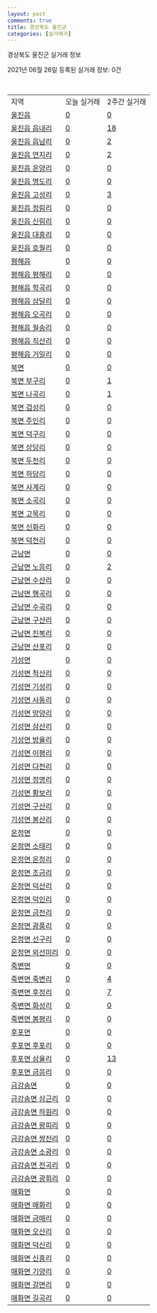 ```yaml
---
layout: post
comments: true
title: 경상북도 울진군
categories: [실거래가]
---
```


경상북도 울진군 실거래 정보

2021년 06월 26일 등록된 실거래 정보: 0건

<script type="text/javascript">
  google.charts.load('current', {'packages':['corechart']});
  google.charts.setOnLoadCallback(drawChart);

  function drawChart() {
    var data = google.visualization.arrayToDataTable([['거래일', '매매', '전월세', '전매'], ['2021-03', 1, 0, 0], ['2021-04', 7, 7, 0], ['2021-05', 21, 5, 0], ['2021-06', 9, 3, 0]]);

    var options = {
      title: '최근 유형별 거래량 추이',
      legend: { position: 'bottom' }
    };

    var chart = new google.visualization.LineChart(document.getElementById('columnchart_material'));
    chart.draw(data, (options));
  }
</script>

<div id="columnchart_material" style="width: 450px; margin-left: -35px"></div>
<br>
<table class="sortable">
  <tr>
    <td>지역</td>
    <td>오늘 실거래</td>
    <td>2주간 실거래</td>
  </tr>

  
  <tr class="item">
    <td><a href="4793025000.html">울진읍</a></td>
    <td><a href="4793025000.html">0</a></td>
    <td><a href="4793025000.html">0</a></td>
  </tr>
    

  <tr class="item">
    <td><a href="4793025021.html">울진읍 읍내리</a></td>
    <td><a href="4793025021.html">0</a></td>
    <td><a href="4793025021.html">18</a></td>
  </tr>
    

  <tr class="item">
    <td><a href="4793025022.html">울진읍 읍남리</a></td>
    <td><a href="4793025022.html">0</a></td>
    <td><a href="4793025022.html">2</a></td>
  </tr>
    

  <tr class="item">
    <td><a href="4793025023.html">울진읍 연지리</a></td>
    <td><a href="4793025023.html">0</a></td>
    <td><a href="4793025023.html">2</a></td>
  </tr>
    

  <tr class="item">
    <td><a href="4793025024.html">울진읍 온양리</a></td>
    <td><a href="4793025024.html">0</a></td>
    <td><a href="4793025024.html">0</a></td>
  </tr>
    

  <tr class="item">
    <td><a href="4793025025.html">울진읍 명도리</a></td>
    <td><a href="4793025025.html">0</a></td>
    <td><a href="4793025025.html">0</a></td>
  </tr>
    

  <tr class="item">
    <td><a href="4793025026.html">울진읍 고성리</a></td>
    <td><a href="4793025026.html">0</a></td>
    <td><a href="4793025026.html">3</a></td>
  </tr>
    

  <tr class="item">
    <td><a href="4793025027.html">울진읍 정림리</a></td>
    <td><a href="4793025027.html">0</a></td>
    <td><a href="4793025027.html">0</a></td>
  </tr>
    

  <tr class="item">
    <td><a href="4793025028.html">울진읍 신림리</a></td>
    <td><a href="4793025028.html">0</a></td>
    <td><a href="4793025028.html">0</a></td>
  </tr>
    

  <tr class="item">
    <td><a href="4793025029.html">울진읍 대흥리</a></td>
    <td><a href="4793025029.html">0</a></td>
    <td><a href="4793025029.html">0</a></td>
  </tr>
    

  <tr class="item">
    <td><a href="4793025030.html">울진읍 호월리</a></td>
    <td><a href="4793025030.html">0</a></td>
    <td><a href="4793025030.html">0</a></td>
  </tr>
    

  <tr class="item">
    <td><a href="4793025300.html">평해읍</a></td>
    <td><a href="4793025300.html">0</a></td>
    <td><a href="4793025300.html">0</a></td>
  </tr>
    

  <tr class="item">
    <td><a href="4793025321.html">평해읍 평해리</a></td>
    <td><a href="4793025321.html">0</a></td>
    <td><a href="4793025321.html">0</a></td>
  </tr>
    

  <tr class="item">
    <td><a href="4793025322.html">평해읍 학곡리</a></td>
    <td><a href="4793025322.html">0</a></td>
    <td><a href="4793025322.html">0</a></td>
  </tr>
    

  <tr class="item">
    <td><a href="4793025323.html">평해읍 삼달리</a></td>
    <td><a href="4793025323.html">0</a></td>
    <td><a href="4793025323.html">0</a></td>
  </tr>
    

  <tr class="item">
    <td><a href="4793025324.html">평해읍 오곡리</a></td>
    <td><a href="4793025324.html">0</a></td>
    <td><a href="4793025324.html">0</a></td>
  </tr>
    

  <tr class="item">
    <td><a href="4793025325.html">평해읍 월송리</a></td>
    <td><a href="4793025325.html">0</a></td>
    <td><a href="4793025325.html">0</a></td>
  </tr>
    

  <tr class="item">
    <td><a href="4793025326.html">평해읍 직산리</a></td>
    <td><a href="4793025326.html">0</a></td>
    <td><a href="4793025326.html">0</a></td>
  </tr>
    

  <tr class="item">
    <td><a href="4793025327.html">평해읍 거일리</a></td>
    <td><a href="4793025327.html">0</a></td>
    <td><a href="4793025327.html">0</a></td>
  </tr>
    

  <tr class="item">
    <td><a href="4793031000.html">북면</a></td>
    <td><a href="4793031000.html">0</a></td>
    <td><a href="4793031000.html">0</a></td>
  </tr>
    

  <tr class="item">
    <td><a href="4793031021.html">북면 부구리</a></td>
    <td><a href="4793031021.html">0</a></td>
    <td><a href="4793031021.html">1</a></td>
  </tr>
    

  <tr class="item">
    <td><a href="4793031022.html">북면 나곡리</a></td>
    <td><a href="4793031022.html">0</a></td>
    <td><a href="4793031022.html">1</a></td>
  </tr>
    

  <tr class="item">
    <td><a href="4793031023.html">북면 검성리</a></td>
    <td><a href="4793031023.html">0</a></td>
    <td><a href="4793031023.html">0</a></td>
  </tr>
    

  <tr class="item">
    <td><a href="4793031024.html">북면 주인리</a></td>
    <td><a href="4793031024.html">0</a></td>
    <td><a href="4793031024.html">0</a></td>
  </tr>
    

  <tr class="item">
    <td><a href="4793031025.html">북면 덕구리</a></td>
    <td><a href="4793031025.html">0</a></td>
    <td><a href="4793031025.html">0</a></td>
  </tr>
    

  <tr class="item">
    <td><a href="4793031026.html">북면 상당리</a></td>
    <td><a href="4793031026.html">0</a></td>
    <td><a href="4793031026.html">0</a></td>
  </tr>
    

  <tr class="item">
    <td><a href="4793031027.html">북면 두천리</a></td>
    <td><a href="4793031027.html">0</a></td>
    <td><a href="4793031027.html">0</a></td>
  </tr>
    

  <tr class="item">
    <td><a href="4793031028.html">북면 하당리</a></td>
    <td><a href="4793031028.html">0</a></td>
    <td><a href="4793031028.html">0</a></td>
  </tr>
    

  <tr class="item">
    <td><a href="4793031029.html">북면 사계리</a></td>
    <td><a href="4793031029.html">0</a></td>
    <td><a href="4793031029.html">0</a></td>
  </tr>
    

  <tr class="item">
    <td><a href="4793031030.html">북면 소곡리</a></td>
    <td><a href="4793031030.html">0</a></td>
    <td><a href="4793031030.html">0</a></td>
  </tr>
    

  <tr class="item">
    <td><a href="4793031031.html">북면 고목리</a></td>
    <td><a href="4793031031.html">0</a></td>
    <td><a href="4793031031.html">0</a></td>
  </tr>
    

  <tr class="item">
    <td><a href="4793031032.html">북면 신화리</a></td>
    <td><a href="4793031032.html">0</a></td>
    <td><a href="4793031032.html">0</a></td>
  </tr>
    

  <tr class="item">
    <td><a href="4793031033.html">북면 덕천리</a></td>
    <td><a href="4793031033.html">0</a></td>
    <td><a href="4793031033.html">0</a></td>
  </tr>
    

  <tr class="item">
    <td><a href="4793033000.html">근남면</a></td>
    <td><a href="4793033000.html">0</a></td>
    <td><a href="4793033000.html">0</a></td>
  </tr>
    

  <tr class="item">
    <td><a href="4793033021.html">근남면 노음리</a></td>
    <td><a href="4793033021.html">0</a></td>
    <td><a href="4793033021.html">2</a></td>
  </tr>
    

  <tr class="item">
    <td><a href="4793033022.html">근남면 수산리</a></td>
    <td><a href="4793033022.html">0</a></td>
    <td><a href="4793033022.html">0</a></td>
  </tr>
    

  <tr class="item">
    <td><a href="4793033023.html">근남면 행곡리</a></td>
    <td><a href="4793033023.html">0</a></td>
    <td><a href="4793033023.html">0</a></td>
  </tr>
    

  <tr class="item">
    <td><a href="4793033024.html">근남면 수곡리</a></td>
    <td><a href="4793033024.html">0</a></td>
    <td><a href="4793033024.html">0</a></td>
  </tr>
    

  <tr class="item">
    <td><a href="4793033025.html">근남면 구산리</a></td>
    <td><a href="4793033025.html">0</a></td>
    <td><a href="4793033025.html">0</a></td>
  </tr>
    

  <tr class="item">
    <td><a href="4793033026.html">근남면 진복리</a></td>
    <td><a href="4793033026.html">0</a></td>
    <td><a href="4793033026.html">0</a></td>
  </tr>
    

  <tr class="item">
    <td><a href="4793033027.html">근남면 산포리</a></td>
    <td><a href="4793033027.html">0</a></td>
    <td><a href="4793033027.html">0</a></td>
  </tr>
    

  <tr class="item">
    <td><a href="4793035000.html">기성면</a></td>
    <td><a href="4793035000.html">0</a></td>
    <td><a href="4793035000.html">0</a></td>
  </tr>
    

  <tr class="item">
    <td><a href="4793035021.html">기성면 척산리</a></td>
    <td><a href="4793035021.html">0</a></td>
    <td><a href="4793035021.html">0</a></td>
  </tr>
    

  <tr class="item">
    <td><a href="4793035022.html">기성면 기성리</a></td>
    <td><a href="4793035022.html">0</a></td>
    <td><a href="4793035022.html">0</a></td>
  </tr>
    

  <tr class="item">
    <td><a href="4793035023.html">기성면 사동리</a></td>
    <td><a href="4793035023.html">0</a></td>
    <td><a href="4793035023.html">0</a></td>
  </tr>
    

  <tr class="item">
    <td><a href="4793035024.html">기성면 망양리</a></td>
    <td><a href="4793035024.html">0</a></td>
    <td><a href="4793035024.html">0</a></td>
  </tr>
    

  <tr class="item">
    <td><a href="4793035025.html">기성면 삼산리</a></td>
    <td><a href="4793035025.html">0</a></td>
    <td><a href="4793035025.html">0</a></td>
  </tr>
    

  <tr class="item">
    <td><a href="4793035026.html">기성면 방율리</a></td>
    <td><a href="4793035026.html">0</a></td>
    <td><a href="4793035026.html">0</a></td>
  </tr>
    

  <tr class="item">
    <td><a href="4793035027.html">기성면 이평리</a></td>
    <td><a href="4793035027.html">0</a></td>
    <td><a href="4793035027.html">0</a></td>
  </tr>
    

  <tr class="item">
    <td><a href="4793035028.html">기성면 다천리</a></td>
    <td><a href="4793035028.html">0</a></td>
    <td><a href="4793035028.html">0</a></td>
  </tr>
    

  <tr class="item">
    <td><a href="4793035029.html">기성면 정명리</a></td>
    <td><a href="4793035029.html">0</a></td>
    <td><a href="4793035029.html">0</a></td>
  </tr>
    

  <tr class="item">
    <td><a href="4793035030.html">기성면 황보리</a></td>
    <td><a href="4793035030.html">0</a></td>
    <td><a href="4793035030.html">0</a></td>
  </tr>
    

  <tr class="item">
    <td><a href="4793035031.html">기성면 구산리</a></td>
    <td><a href="4793035031.html">0</a></td>
    <td><a href="4793035031.html">0</a></td>
  </tr>
    

  <tr class="item">
    <td><a href="4793035032.html">기성면 봉산리</a></td>
    <td><a href="4793035032.html">0</a></td>
    <td><a href="4793035032.html">0</a></td>
  </tr>
    

  <tr class="item">
    <td><a href="4793036000.html">온정면</a></td>
    <td><a href="4793036000.html">0</a></td>
    <td><a href="4793036000.html">0</a></td>
  </tr>
    

  <tr class="item">
    <td><a href="4793036021.html">온정면 소태리</a></td>
    <td><a href="4793036021.html">0</a></td>
    <td><a href="4793036021.html">0</a></td>
  </tr>
    

  <tr class="item">
    <td><a href="4793036022.html">온정면 온정리</a></td>
    <td><a href="4793036022.html">0</a></td>
    <td><a href="4793036022.html">0</a></td>
  </tr>
    

  <tr class="item">
    <td><a href="4793036023.html">온정면 조금리</a></td>
    <td><a href="4793036023.html">0</a></td>
    <td><a href="4793036023.html">0</a></td>
  </tr>
    

  <tr class="item">
    <td><a href="4793036024.html">온정면 덕산리</a></td>
    <td><a href="4793036024.html">0</a></td>
    <td><a href="4793036024.html">0</a></td>
  </tr>
    

  <tr class="item">
    <td><a href="4793036025.html">온정면 덕인리</a></td>
    <td><a href="4793036025.html">0</a></td>
    <td><a href="4793036025.html">0</a></td>
  </tr>
    

  <tr class="item">
    <td><a href="4793036026.html">온정면 금천리</a></td>
    <td><a href="4793036026.html">0</a></td>
    <td><a href="4793036026.html">0</a></td>
  </tr>
    

  <tr class="item">
    <td><a href="4793036027.html">온정면 광품리</a></td>
    <td><a href="4793036027.html">0</a></td>
    <td><a href="4793036027.html">0</a></td>
  </tr>
    

  <tr class="item">
    <td><a href="4793036028.html">온정면 선구리</a></td>
    <td><a href="4793036028.html">0</a></td>
    <td><a href="4793036028.html">0</a></td>
  </tr>
    

  <tr class="item">
    <td><a href="4793036029.html">온정면 외선미리</a></td>
    <td><a href="4793036029.html">0</a></td>
    <td><a href="4793036029.html">0</a></td>
  </tr>
    

  <tr class="item">
    <td><a href="4793037000.html">죽변면</a></td>
    <td><a href="4793037000.html">0</a></td>
    <td><a href="4793037000.html">0</a></td>
  </tr>
    

  <tr class="item">
    <td><a href="4793037021.html">죽변면 죽변리</a></td>
    <td><a href="4793037021.html">0</a></td>
    <td><a href="4793037021.html">4</a></td>
  </tr>
    

  <tr class="item">
    <td><a href="4793037022.html">죽변면 후정리</a></td>
    <td><a href="4793037022.html">0</a></td>
    <td><a href="4793037022.html">7</a></td>
  </tr>
    

  <tr class="item">
    <td><a href="4793037023.html">죽변면 화성리</a></td>
    <td><a href="4793037023.html">0</a></td>
    <td><a href="4793037023.html">0</a></td>
  </tr>
    

  <tr class="item">
    <td><a href="4793037024.html">죽변면 봉평리</a></td>
    <td><a href="4793037024.html">0</a></td>
    <td><a href="4793037024.html">0</a></td>
  </tr>
    

  <tr class="item">
    <td><a href="4793038000.html">후포면</a></td>
    <td><a href="4793038000.html">0</a></td>
    <td><a href="4793038000.html">0</a></td>
  </tr>
    

  <tr class="item">
    <td><a href="4793038021.html">후포면 후포리</a></td>
    <td><a href="4793038021.html">0</a></td>
    <td><a href="4793038021.html">0</a></td>
  </tr>
    

  <tr class="item">
    <td><a href="4793038022.html">후포면 삼율리</a></td>
    <td><a href="4793038022.html">0</a></td>
    <td><a href="4793038022.html">13</a></td>
  </tr>
    

  <tr class="item">
    <td><a href="4793038023.html">후포면 금음리</a></td>
    <td><a href="4793038023.html">0</a></td>
    <td><a href="4793038023.html">0</a></td>
  </tr>
    

  <tr class="item">
    <td><a href="4793039000.html">금강송면</a></td>
    <td><a href="4793039000.html">0</a></td>
    <td><a href="4793039000.html">0</a></td>
  </tr>
    

  <tr class="item">
    <td><a href="4793039021.html">금강송면 삼근리</a></td>
    <td><a href="4793039021.html">0</a></td>
    <td><a href="4793039021.html">0</a></td>
  </tr>
    

  <tr class="item">
    <td><a href="4793039022.html">금강송면 하원리</a></td>
    <td><a href="4793039022.html">0</a></td>
    <td><a href="4793039022.html">0</a></td>
  </tr>
    

  <tr class="item">
    <td><a href="4793039023.html">금강송면 왕피리</a></td>
    <td><a href="4793039023.html">0</a></td>
    <td><a href="4793039023.html">0</a></td>
  </tr>
    

  <tr class="item">
    <td><a href="4793039024.html">금강송면 쌍전리</a></td>
    <td><a href="4793039024.html">0</a></td>
    <td><a href="4793039024.html">0</a></td>
  </tr>
    

  <tr class="item">
    <td><a href="4793039025.html">금강송면 소광리</a></td>
    <td><a href="4793039025.html">0</a></td>
    <td><a href="4793039025.html">0</a></td>
  </tr>
    

  <tr class="item">
    <td><a href="4793039026.html">금강송면 전곡리</a></td>
    <td><a href="4793039026.html">0</a></td>
    <td><a href="4793039026.html">0</a></td>
  </tr>
    

  <tr class="item">
    <td><a href="4793039027.html">금강송면 광회리</a></td>
    <td><a href="4793039027.html">0</a></td>
    <td><a href="4793039027.html">0</a></td>
  </tr>
    

  <tr class="item">
    <td><a href="4793040000.html">매화면</a></td>
    <td><a href="4793040000.html">0</a></td>
    <td><a href="4793040000.html">0</a></td>
  </tr>
    

  <tr class="item">
    <td><a href="4793040021.html">매화면 매화리</a></td>
    <td><a href="4793040021.html">0</a></td>
    <td><a href="4793040021.html">0</a></td>
  </tr>
    

  <tr class="item">
    <td><a href="4793040022.html">매화면 금매리</a></td>
    <td><a href="4793040022.html">0</a></td>
    <td><a href="4793040022.html">0</a></td>
  </tr>
    

  <tr class="item">
    <td><a href="4793040023.html">매화면 오산리</a></td>
    <td><a href="4793040023.html">0</a></td>
    <td><a href="4793040023.html">0</a></td>
  </tr>
    

  <tr class="item">
    <td><a href="4793040024.html">매화면 덕신리</a></td>
    <td><a href="4793040024.html">0</a></td>
    <td><a href="4793040024.html">0</a></td>
  </tr>
    

  <tr class="item">
    <td><a href="4793040025.html">매화면 신흥리</a></td>
    <td><a href="4793040025.html">0</a></td>
    <td><a href="4793040025.html">0</a></td>
  </tr>
    

  <tr class="item">
    <td><a href="4793040026.html">매화면 기양리</a></td>
    <td><a href="4793040026.html">0</a></td>
    <td><a href="4793040026.html">0</a></td>
  </tr>
    

  <tr class="item">
    <td><a href="4793040027.html">매화면 갈면리</a></td>
    <td><a href="4793040027.html">0</a></td>
    <td><a href="4793040027.html">0</a></td>
  </tr>
    

  <tr class="item">
    <td><a href="4793040028.html">매화면 길곡리</a></td>
    <td><a href="4793040028.html">0</a></td>
    <td><a href="4793040028.html">0</a></td>
  </tr>
    


</table>


    